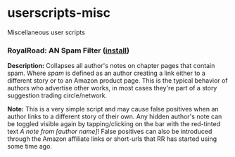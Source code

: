 # userscripts-misc
Miscellaneous user scripts

### RoyalRoad: AN Spam Filter ([install](https://github.com/ElDani82/userscripts-misc/raw/main/rr-an-spam-filter/rr-an-spam-filter.user.js))
**Description:** Collapses all author's notes on chapter pages that contain spam. Where *spam* is defined as an author creating a link either to a different story or to an Amazon product page. This is the typical behavior of authors who advertise other works, in most cases they're part of a story suggestion trading circle/network.

**Note:** This is a very simple script and may cause false positives when an author links to a different story of their own. Any hidden author's note can be toggled visible again by tapping/clicking on the bar with the red-tinted text *A note from [author name]*! False positives can also be introduced through the Amazon affiliate links or short-urls that RR has started using some time ago.
